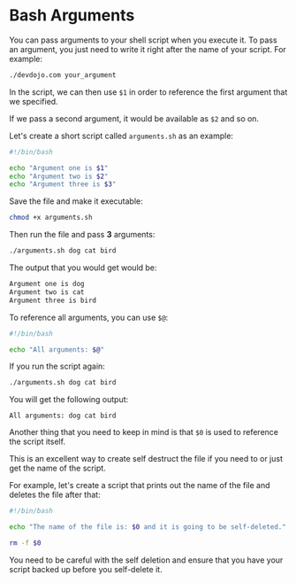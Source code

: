 # Bash Arguments

You can pass arguments to your shell script when you execute it. To pass an argument, you just need to write it right after the name of your script. For example:

```bash
./devdojo.com your_argument
```

In the script, we can then use `$1` in order to reference the first argument that we specified. 

If we pass a second argument, it would be available as `$2` and so on.

Let's create a short script called `arguments.sh` as an example:

```bash
#!/bin/bash

echo "Argument one is $1"
echo "Argument two is $2"
echo "Argument three is $3"
```

Save the file and make it executable:

```bash
chmod +x arguments.sh
```

Then run the file and pass **3** arguments:

```bash
./arguments.sh dog cat bird
```

The output that you would get would be:

```bash
Argument one is dog
Argument two is cat
Argument three is bird
```

To reference all arguments, you can use `$@`:

```bash
#!/bin/bash

echo "All arguments: $@"
```

If you run the script again:

```bash
./arguments.sh dog cat bird
```

You will get the following output:

```
All arguments: dog cat bird
```

Another thing that you need to keep in mind is that `$0` is used to reference the script itself.

This is an excellent way to create self destruct the file if you need to or just get the name of the script.

For example, let's create a script that prints out the name of the file and deletes the file after that:

```bash
#!/bin/bash

echo "The name of the file is: $0 and it is going to be self-deleted."

rm -f $0
```

You need to be careful with the self deletion and ensure that you have your script backed up before you self-delete it.




